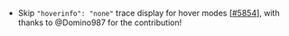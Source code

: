 - Skip `"hoverinfo": "none"` trace display for hover modes [[#5854](https://github.com/plotly/plotly.js/pull/5854)], with thanks to @Domino987 for the contribution!
